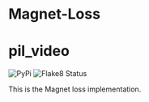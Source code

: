 # Magnet-Loss
# pil_video
![PyPi](https://github.com/heracleia/Magnet-Loss/workflows/PyPi/badge.svg?branch=0.0.3)
![Flake8 Status](https://github.com/heracleia/Magnet-Loss/workflows/Flake8%20Status/badge.svg)

This is the Magnet loss implementation.